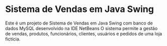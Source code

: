 # Sistema de Vendas em Java Swing
Este é um projeto de Sistema de Vendas em Java Swing com banco de dados MySQL desenvolvido na IDE NetBeans 
O sistema permite a gestão de vendas, produtos, funcionários, clientes, usuários e pedidos de uma loja fictícia.
